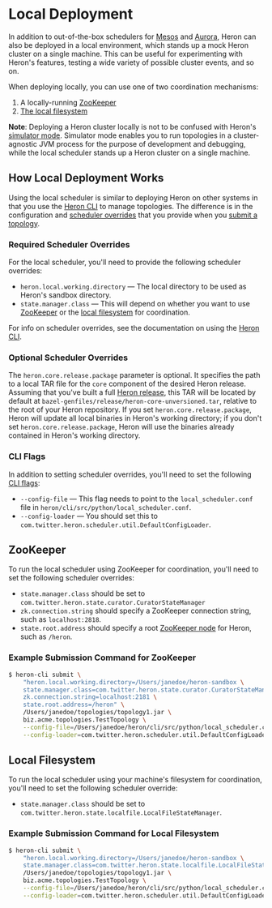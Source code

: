 # Local Deployment

In addition to out-of-the-box schedulers for [Mesos](../mesos) and
[Aurora](../aurora), Heron can also be deployed in a local environment, which
stands up a mock Heron cluster on a single machine. This can be useful for
experimenting with Heron's features, testing a wide variety of possible cluster
events, and so on.

When deploying locally, you can use one of two coordination mechanisms:

1. A locally-running [ZooKeeper](#zookeeper)
2. [The local filesystem](#local-filesystem)

**Note**: Deploying a Heron cluster locally is not to be confused with Heron's
[simulator mode](../../../../developers/simulator-mode). Simulator mode enables you to run
topologies in a cluster-agnostic JVM process for the purpose of development and
debugging, while the local scheduler stands up a Heron cluster on a single
machine.

## How Local Deployment Works

Using the local scheduler is similar to deploying Heron on other systems in
that you use the [Heron CLI](../../../heron-cli) to manage topologies. The
difference is in the configuration and [scheduler
overrides](../../../heron-cli#submitting-a-topology) that you provide when
you [submit a topology](../../../heron-cli#submitting-a-topology).

### Required Scheduler Overrides

For the local scheduler, you'll need to provide the following scheduler
overrides:

* `heron.local.working.directory` &mdash; The local directory to be used as
  Heron's sandbox directory.
* `state.manager.class` &mdash; This will depend on whether you want to use
  [ZooKeeper](#zookeeper) or the [local filesystem](#local-filesystem) for
  coordination.

For info on scheduler overrides, see the documentation on using the [Heron
CLI](../../../heron-cli).

### Optional Scheduler Overrides

The `heron.core.release.package` parameter is optional. It specifies the path to
a local TAR file for the `core` component of the desired Heron release. Assuming
that you've built a full [Heron release](../../../../developers/compiling#building-a-full-release-package), this TAR will be
located by default at `bazel-genfiles/release/heron-core-unversioned.tar`,
relative to the root of your Heron repository. If you set
`heron.core.release.package`, Heron will update all local binaries in Heron's
working directory; if you don't set `heron.core.release.package`, Heron will use
the binaries already contained in Heron's working directory.

### CLI Flags

In addition to setting scheduler overrides, you'll need to set the following
[CLI flags](../../../heron-cli):

* `--config-file` &mdash; This flag needs to point to the `local_scheduler.conf`
  file in `heron/cli/src/python/local_scheduler.conf`.
* `--config-loader` &mdash; You should set this to
  `com.twitter.heron.scheduler.util.DefaultConfigLoader`.

## ZooKeeper

To run the local scheduler using ZooKeeper for coordination, you'll need to set
the following scheduler overrides:

* `state.manager.class` should be set to
  `com.twitter.heron.state.curator.CuratorStateManager`
* `zk.connection.string` should specify a ZooKeeper connection string, such as
  `localhost:2818`.
* `state.root.address` should specify a root
  [ZooKeeper node](https://zookeeper.apache.org/doc/trunk/zookeeperOver.html#Nodes+and+ephemeral+nodes)
  for Heron, such as `/heron`.

### Example Submission Command for ZooKeeper

```bash
$ heron-cli submit \
    "heron.local.working.directory=/Users/janedoe/heron-sandbox \
    state.manager.class=com.twitter.heron.state.curator.CuratorStateManager \
    zk.connection.string=localhost:2181 \
    state.root.address=/heron" \
    /Users/janedoe/topologies/topology1.jar \
    biz.acme.topologies.TestTopology \
    --config-file=/Users/janedoe/heron/cli/src/python/local_scheduler.conf \
    --config-loader=com.twitter.heron.scheduler.util.DefaultConfigLoader     
```

## Local Filesystem

To run the local scheduler using your machine's filesystem for coordination,
you'll need to set the following scheduler override:

* `state.manager.class` should be set to
  `com.twitter.heron.state.localfile.LocalFileStateManager`.

### Example Submission Command for Local Filesystem

```bash
$ heron-cli submit \
    "heron.local.working.directory=/Users/janedoe/heron-sandbox \
    state.manager.class=com.twitter.heron.state.localfile.LocalFileStateManager" \
    /Users/janedoe/topologies/topology1.jar \
    biz.acme.topologies.TestTopology \
    --config-file=/Users/janedoe/heron/cli/src/python/local_scheduler.conf \
    --config-loader=com.twitter.heron.scheduler.util.DefaultConfigLoader    
```
